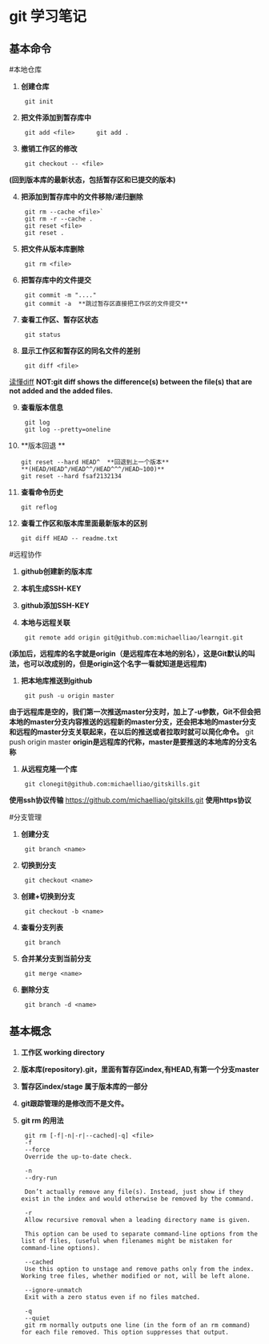 git 学习笔记
============
基本命令
--------
#本地仓库
1. **创建仓库**

		git init

2. **把文件添加到暂存库中**

		git add <file>		git add .

3. **撤销工作区的修改**

		git checkout -- <file>
**(回到版本库的最新状态，包括暂存区和已提交的版本)**

4. **把添加到暂存库中的文件移除/递归删除**

		git rm --cache <file>`
		git rm -r --cache .
		git reset <file>		
		git reset .

5. **把文件从版本库删除**

		git rm <file>

6. **把暂存库中的文件提交**

		git commit -m "...."
		git commit -a  **跳过暂存区直接把工作区的文件提交**

7. **查看工作区、暂存区状态**

		git status

8. **显示工作区和暂存区的同名文件的差别**

		git diff <file>        
[读懂diff](http://www.ruanyifeng.com/blog/2012/08/how_to_read_diff.html)
**NOT:git diff shows the difference(s) between the file(s) that are not added and the added files.**

9. **查看版本信息**

		git log
		git log --pretty=oneline

10. **版本回退 **

		git reset --hard HEAD^	**回退到上一个版本**
		**(HEAD/HEAD^/HEAD^^/HEAD^^^/HEAD~100)**
		git reset --hard fsaf2132134

11. **查看命令历史**

		git reflog

12. **查看工作区和版本库里面最新版本的区别**

		git diff HEAD -- readme.txt

#远程协作
1. **github创建新的版本库**

1. **本机生成SSH-KEY**

1. **github添加SSH-KEY**

1. **本地与远程关联**

		git remote add origin git@github.com:michaelliao/learngit.git
**(添加后，远程库的名字就是origin（是远程库在本地的别名），这是Git默认的叫法，也可以改成别的，但是origin这个名字一看就知道是远程库)**

1. **把本地库推送到github**

		git push -u origin master
**由于远程库是空的，我们第一次推送master分支时，加上了-u参数，Git不但会把本地的master分支内容推送的远程新的master分支，还会把本地的master分支和远程的master分支关联起来，在以后的推送或者拉取时就可以简化命令。**
		git push origin master
**origin是远程库的代称，master是要推送的本地库的分支名称**

1. **从远程克隆一个库**

		git clonegit@github.com:michaelliao/gitskills.git
**使用ssh协议传输**
		https://github.com/michaelliao/gitskills.git
**使用https协议**

#分支管理
1. **创建分支**

		git branch <name>

1. **切换到分支**

		git checkout <name>

1. **创建+切换到分支**

		git checkout -b <name>

1. **查看分支列表**

		git branch

1. **合并某分支到当前分支**

		git merge <name>

1. **删除分支**

		git branch -d <name>

基本概念
------------
1. **工作区		working directory**

1. **版本库(repository).git，里面有暂存区index,有HEAD,有第一个分支master**

1. **暂存区index/stage	属于版本库的一部分**

1. **git跟踪管理的是修改而不是文件。**

1. **git rm 的用法**

	    git rm [-f|-n|-r|--cached|-q] <file>
		-f
		--force
		Override the up-to-date check.

		-n
		--dry-run

		Don’t actually remove any file(s). Instead, just show if they exist in the index and would otherwise be removed by the command.

		-r
		Allow recursive removal when a leading directory name is given.

		This option can be used to separate command-line options from the list of files, (useful when filenames might be mistaken for command-line options).

		--cached
		Use this option to unstage and remove paths only from the index. Working tree files, whether modified or not, will be left alone.

		--ignore-unmatch
		Exit with a zero status even if no files matched.

		-q
		--quiet
		git rm normally outputs one line (in the form of an rm command) for each file removed. This option suppresses that output.
